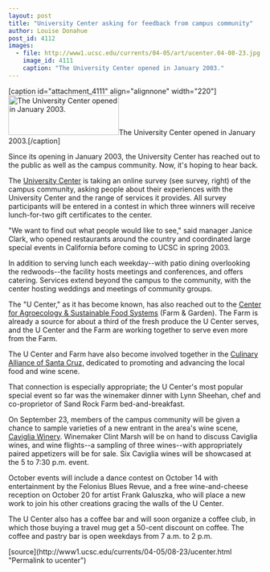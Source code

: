 ```yaml
---
layout: post
title: "University Center asking for feedback from campus community"
author: Louise Donahue
post_id: 4112
images:
  - file: http://www1.ucsc.edu/currents/04-05/art/ucenter.04-08-23.jpg
    image_id: 4111
    caption: "The University Center opened in January 2003."
---
```


[caption id="attachment_4111" align="alignnone" width="220"]<a href="http://localhost/mysite/wp-content/uploads/2004/08/ucenter.04-08-23.jpg"><img class="size-full wp-image-4111" src="http://localhost/mysite/wp-content/uploads/2004/08/ucenter.04-08-23.jpg" alt="The University Center opened in January 2003." width="220" height="79" /></a>The University Center opened in January 2003.[/caption]
<p>
  Since its opening in January 2003, the University Center has reached out to the public as well as the campus community. Now, it's hoping to hear back.
</p>
<p>
  The <a href="http://ucenter.ucsc.edu/">University Center</a> is taking an online survey (see survey, right) of the campus community, asking people about their experiences with the University Center and the range of services it provides. All survey participants will be entered in a contest in which three winners will receive lunch-for-two gift certificates to the center.<br>
</p>
<p>
  "We want to find out what people would like to see," said manager Janice Clark, who opened restaurants around the country and coordinated large special events in California before coming to UCSC in spring 2003.<br>
</p>
<p>
  In addition to serving lunch each weekday--with patio dining overlooking the redwoods--the facility hosts meetings and conferences, and offers catering. Services extend beyond the campus to the community, with the center hosting weddings and meetings of community groups.<br>
</p>
<p>
  The "U Center," as it has become known, has also reached out to the <a href="http://zzyx.ucsc.edu/casfs/">Center for Agroecology &amp; Sustainable Food Systems</a> (Farm &amp; Garden). The Farm is already a source for about a third of the fresh produce the U Center serves, and the U Center and the Farm are working together to serve even more from the Farm.<br>
</p>
<p>
  The U Center and Farm have also become involved together in the <a href="http://culinarysantacruz.com/">Culinary Alliance of Santa Cruz,</a> dedicated to promoting and advancing the local food and wine scene.<br>
</p>
<p>
  That connection is especially appropriate; the U Center's most popular special event so far was the winemaker dinner with Lynn Sheehan, chef and co-proprietor of Sand Rock Farm bed-and-breakfast.<br>
</p>
<p>
  On September 23, members of the campus community will be given a chance to sample varieties of a new entrant in the area's wine scene, <a href="http://www.cavigliavineyards.com">Caviglia Winery</a>. Winemaker Clint Marsh will be on hand to discuss Caviglia wines, and wine flights--a sampling of three wines--with appropriately paired appetizers will be for sale. Six Caviglia wines will be showcased at the 5 to 7:30 p.m. event.<br>
</p>
<p>
  October events will include a dance contest on October 14 with entertainment by the Felonius Blues Revue, and a free wine-and-cheese reception on October 20 for artist Frank Galuszka, who will place a new work to join his other creations gracing the walls of the U Center.<br>
</p>
<p>
  The U Center also has a coffee bar and will soon organize a coffee club, in which those buying a travel mug get a 50-cent discount on coffee. The coffee and pastry bar is open weekdays from 7 a.m. to 2 p.m.
</p>
[source](http://www1.ucsc.edu/currents/04-05/08-23/ucenter.html "Permalink to ucenter")
